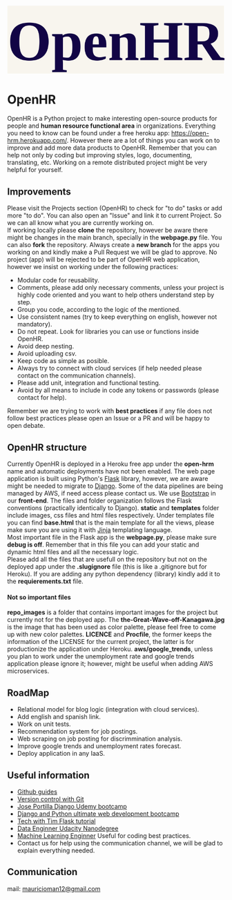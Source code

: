 ![Logo](repo_images/logo.png)

# OpenHR
OpenHR is a Python project to make interesting open-source products for people and **human resource functional area** in organizations. Everything you need to know can be found under a free heroku app: https://open-hrm.herokuapp.com/. However there are a lot of things you can work on to improve and add more data products to OpenHR. Remember that you can help not only by coding but improving styles, logo, documenting, translating, etc. Working on a remote distributed project might be very helpful for yourself.

## Improvements
Please visit the Projects section (OpenHR) to check for "to do" tasks or add more "to do". You can also open an "Issue" and link it to current Project. So we can all know what you are currently working on.<br>
If working locally please **clone** the repository, however be aware there might be changes in the main branch, specially in the **webpage.py** file. You can also **fork** the repository. Always create a **new branch** for the apps you working on and kindly make a Pull Request we will be glad to approve. No project (app) will be rejected to be part of OpenHR web application, however we insist on working under the following practices:
* Modular code for reusability.
* Comments, please add only necessary comments, unless your project is highly code oriented and you want to help others understand step by step.
* Group you code, according to the logic of the mentioned.
* Use consistent names (try to keep everything on english, however not mandatory).
* Do not repeat. Look for libraries you can use or functions inside OpenHR.
* Avoid deep nesting.
* Avoid uploading csv.
* Keep code as simple as posible.
* Always try to connect with cloud services (if help needed please contact on the communication channels).
* Please add unit, integration and functional testing.
* Avoid by all means to include in code any tokens or passwords (please contact for help).

Remember we are trying to work with **best practices** if any file does not follow best practices please open an Issue or a PR and will be happy to open debate.

## OpenHR structure
Currently OpenHR is deployed in a Heroku free app under the **open-hrm** name and automatic deployments have not been enabled. The web page application is built using Python's [Flask](https://flask.palletsprojects.com/en/1.1.x/) library, however, we are aware might be needed to migrate to [Django](https://www.djangoproject.com/). Some of the data pipelines are being managed by AWS, if need access please contact us. We use [Bootstrap](https://getbootstrap.com/) in our **front-end**. The files and folder organization follows the Flask conventions (practically identically to Django). **static** and **templates** folder include images, css files and html files respectively. Under templates file you can find **base.html** that is the main template for all the views, please make sure you are using it with [Jinja](https://jinja.palletsprojects.com/en/2.11.x/) templating language.<br>
Most important file in the Flask app is the **webpage.py**, please make sure **debug is off**. Remember that in this file you can add your static and dynamic html files and all the necessary logic.<br>
Please add all the files that are usefull on the repository but not on the deployed app under the **.slugignore** file (this is like a .gitignore but for Heroku). If you are adding any python dependency (library) kindly add it to the **requierements.txt** file.

#### Not so important files
**repo_images** is a folder that contains important images for the project but currently not for the deployed app. The **the-Great-Wave-off-Kanagawa.jpg** is the image that has been used as color palette, please feel free to come up with new color palettes. **LICENCE** and **Procfile**, the former keeps the information of the LICENSE for the current project, the latter is for productionize the application under Heroku. **aws/google_trends**, unless you plan to work under the unemployment rate and google trends application please ignore it; however, might be useful when adding AWS microservices.

## RoadMap
* Relational model for blog logic (integration with cloud services).
* Add english and spanish link.
* Work on unit tests.
* Recommendation system for job postings.
* Web scraping on job posting for discrimmination analysis.
* Improve google trends and unemployment rates forecast.
* Deploy application in any IaaS.

## Useful information
* [Github guides](https://guides.github.com/activities/hello-world/)
* [Version control with Git](https://www.udacity.com/course/version-control-with-git--ud123)
* [Jose Portilla Django Udemy bootcamp](https://www.udemy.com/course/python-and-django-full-stack-web-developer-bootcamp/)
* [Django and Python ultimate web development bootcamp](https://www.udemy.com/course/the-ultimate-beginners-guide-to-django-django-2-python-web-dev-website/)
* [Tech with Tim Flask tutorial](https://www.youtube.com/watch?v=mqhxxeeTbu0)
* [Data Enginner Udacity Nanodegree](https://www.udacity.com/course/data-engineer-nanodegree--nd027)
* [Machine Learning Enginner](https://www.udacity.com/course/machine-learning-engineer-nanodegree--nd009t) Useful for coding best practices.
* Contact us for help using the communication channel, we will be glad to explain everything needed.

## Communication
mail: mauricioman12@gmail.com